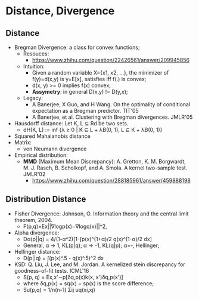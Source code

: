 # Distance, Divergence

## Distance
- Bregman Divergence: a class for convex functions;
	- Resouces:
		- https://www.zhihu.com/question/22426561/answer/209945856
	- Intuition:
		- Given a random variable X={x1, x2, ...}, the minimizer of f(y)=d(x,y) is y=E[x], satisfies iff f(.) is convex;
		- d(x, y) >= 0 implies f(x) convex;
		- **Assymetry**: in general D(x,y) != D(y,x);
	- Legacy:
		- A Banerjee, X Guo, and H Wang. On the optimality of conditional expectation as a Bregman predictor. TIT'05
		- A Banerjee, et al. Clustering with Bregman divergences. JMLR'05
- Hausdorff distance: Let K, L ⊆ Rd be two sets.
	- dH(K, L) := inf {λ ≥ 0 | K ⊆ L + λB(0, 1), L ⊆ K + λB(0, 1)}
- Squared Mahalanobis distance
- Matrix:
	- von Neumann divergence
- Empirical distribution:
	- **MMD** (Maximum Mean Discrepancy): A. Gretton, K. M. Borgwardt, M. J. Rasch, B. Scholkopf, and A. Smola. A kernel two-sample test. JMLR'02
		- https://www.zhihu.com/question/288185961/answer/459888198

## Distribution Distance
- Fisher Divergence: Johnson, O. Information theory and the central limit theorem, 2004.
	- F(p,q)=Ex||∇logp(x)−∇logq(x)||^2,
- Alpha divergence:
	- Dα(p||q) = 4/(1-α^2)[1-∫p(x)^(1+α)/2 q(x)^(1-α)/2 dx]
	- General, α -> 1, KL(p|q); α -> -1, KL(q|p); α=-, Hellinger;
- Hellinger distance:
	- D(p||q) = ∫(p(x)^.5 - q(x)^.5)^2 dx
- KSD: Q. Liu, J. Lee, and M. Jordan. A kernelized stein discrepancy for goodness-of-fit tests. ICML'16
	- S(p, q) = Ex,x'∼p[δq,p(x)k(x, x')δq,p(x')]
	- where δq,p(x) = sq(x) − sp(x) is the score difference;
	- Su(p,q) = 1/n(n-1) Σij uq(xi,xj)
